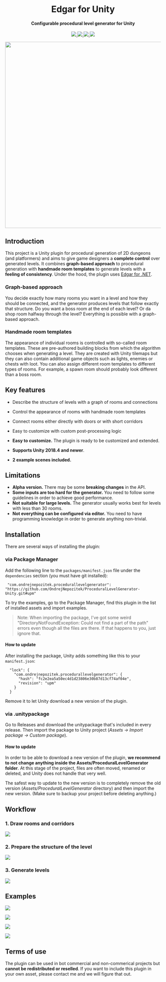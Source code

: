 <h1 align="center">
  <br>
  Edgar for Unity
  <br>
</h1>

<h4 align="center">Configurable procedural level generator for Unity</h4>

<p align="center">
  <a href="https://github.com/OndrejNepozitek/Edgar-Unity/workflows/Build/badge.svg">
     <img src="https://github.com/OndrejNepozitek/Edgar-Unity/workflows/Build/badge.svg" />
  </a>
  <a href="https://github.com/OndrejNepozitek/Edgar-Unity/releases/tag/v2.0.0-alpha.5">
     <img src="https://img.shields.io/github/v/release/OndrejNepozitek/Edgar-Unity" />
  </a>
  <a href="https://ondrejnepozitek.itch.io/edgar-pro">
     <img src="https://img.shields.io/badge/itch.io-Edgar%20PRO-important" />
  </a>
  <a href="https://img.shields.io/badge/Unity-%3E%3D%202018.4-blue">
     <img src="https://img.shields.io/badge/Unity-%3E%3D%202018.4-blue" />
  </a>
</p>
                                                   
<p align="center">
<img src="http://zuzka.nepozitek.cz/output4.gif" width='600'"
</p>
                                                             
## Introduction

This project is a Unity plugin for procedural generation of 2D dungeons (and platformers) and aims to give game designers a **complete control** over generated levels. It combines **graph-based approach** to procedural generation with **handmade room templates** to generate levels with a **feeling of consistency**. Under the hood, the plugin uses [Edgar for .NET](https://github.com/OndrejNepozitek/Edgar-DotNet).

### Graph-based approach

You decide exactly how many rooms you want in a level and how they should be connected, and the generator produces levels that follow exactly that structure. Do you want a boss room at the end of each level? Or da shop room halfway through the level? Everything is possible with a graph-based approach.

### Handmade room templates

The appearance of individual rooms is controlled with so-called room templates. These are pre-authored building blocks from which the algorithm chooses when generating a level. They are created with Unity tilemaps but they can also contain additional game objects such as lights, enemies or chests with loot. You can also assign different room templates to different types of rooms. For example, a spawn room should probably look different than a boss room.

## Key features

- Describe the structure of levels with a graph of rooms and connections
- Control the appearance of rooms with handmade room templates
- Connect rooms either directly with doors or with short corridors
- Easy to customize with custom post-processing logic

- **Easy to customize.** The plugin is ready to be customized and extended.
- **Supports Unity 2018.4 and newer**.
- **2 example scenes included.**

## Limitations
- **Alpha version.** There may be some **breaking changes** in the API.
- **Some inputs are too hard for the generator.** You need to follow some guidelines in order to achieve good performance.
- **Not suitable for large levels.** The generator usually works best for levels with less than 30 rooms.
- **Not everything can be configured via editor.** You need to have programming knowledge in order to generate anything non-trivial.
                                                                                                                    
## Installation

There are several ways of installing the plugin:

### via Package Manager
Add the following line to the `packages/manifest.json` file under the `dependencies` section (you must have git installed):
```
 "com.ondrejnepozitek.procedurallevelgenerator": "https://github.com/OndrejNepozitek/ProceduralLevelGenerator-Unity.git#upm"
```
To try the examples, go to the Package Manager, find this plugin in the list of installed assets and import examples.

> Note: When importing the package, I've got some weird "DirectoryNotFoundException: Could not find a part of the path" errors even though all the files are there. If that happens to you, just ignore that.

#### How to update
After installing the package, Unity adds something like this to your `manifest.json`:

```
  "lock": {
    "com.ondrejnepozitek.procedurallevelgenerator": {
      "hash": "fc2e2ea5a50ec4d1d23806e30b87d13cf74af04e",
      "revision": "upm"
    }
  }
```

Remove it to let Unity download a new version of the plugin.

### via .unitypackage

Go to Releases and download the unitypackage that's included in every release. Then import the package to Unity project (*Assets -> Import package -> Custom package*).

#### How to update
In order to be able to download a new version of the plugin, **we recommend to not change anything inside the Assets/ProceduralLevelGenerator folder**. At this stage of the project, files are often moved, renamed or deleted, and Unity does not handle that very well.

The safest way to update to the new version is to completely remove the old version (*Assets/ProceduralLevelGenerator* directory) and then import the new version. (Make sure to backup your project before deleting anything.)                                                         
                                                             
## Workflow 

### 1. Draw rooms and corridors

![](https://ondrejnepozitek.github.io/Edgar-Unity/img/v2/room_templates_multiple.png)

### 2. Prepare the structure of the level

![](https://ondrejnepozitek.github.io/Edgar-Unity/img/v2/examples/example1_level_graph2.png)

### 3. Generate levels

![](https://ondrejnepozitek.github.io/Edgar-Unity/img/v2/generated_levels_multiple.png)

## Examples

![](https://ondrejnepozitek.github.io/Edgar-Unity/img/original/example1_result1.png)

![](https://ondrejnepozitek.github.io/Edgar-Unity/img/original/example1_result_reallife1.png)

![](https://ondrejnepozitek.github.io/Edgar-Unity/img/original/example2_result1.png)

![](https://ondrejnepozitek.github.io/Edgar-Unity/img/original/example2_result_reallife1.png)

## Terms of use

The plugin can be used in bot commercial and non-commerical projects but **cannot be redistributed or reselled**. If you want to include this plugin in your own asset, please contact me and we will figure that out.



